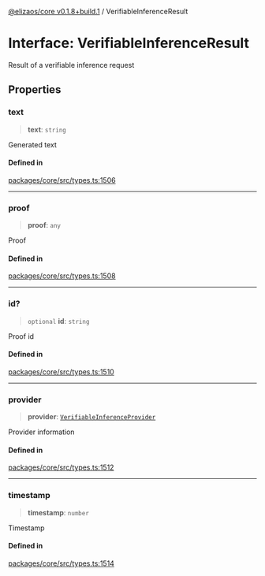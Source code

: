 [@elizaos/core v0.1.8+build.1](../index.md) / VerifiableInferenceResult

# Interface: VerifiableInferenceResult

Result of a verifiable inference request

## Properties

### text

> **text**: `string`

Generated text

#### Defined in

[packages/core/src/types.ts:1506](https://github.com/Vicolee/riddleculous-ai-agent/blob/main/packages/core/src/types.ts#L1506)

***

### proof

> **proof**: `any`

Proof

#### Defined in

[packages/core/src/types.ts:1508](https://github.com/Vicolee/riddleculous-ai-agent/blob/main/packages/core/src/types.ts#L1508)

***

### id?

> `optional` **id**: `string`

Proof id

#### Defined in

[packages/core/src/types.ts:1510](https://github.com/Vicolee/riddleculous-ai-agent/blob/main/packages/core/src/types.ts#L1510)

***

### provider

> **provider**: [`VerifiableInferenceProvider`](../enumerations/VerifiableInferenceProvider.md)

Provider information

#### Defined in

[packages/core/src/types.ts:1512](https://github.com/Vicolee/riddleculous-ai-agent/blob/main/packages/core/src/types.ts#L1512)

***

### timestamp

> **timestamp**: `number`

Timestamp

#### Defined in

[packages/core/src/types.ts:1514](https://github.com/Vicolee/riddleculous-ai-agent/blob/main/packages/core/src/types.ts#L1514)
